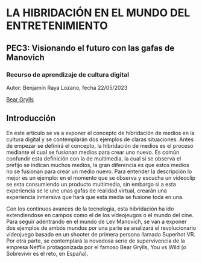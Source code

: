 # LA HIBRIDACIÓN EN EL MUNDO DEL ENTRETENIMIENTO
## PEC3: Visionando el futuro con las gafas de Manovich
### Recurso de aprendizaje de cultura digital

Autor: Benjamín Raya Lozano, fecha 22/05/2023

[Bear Grylls](https://github.com/minibenji/PEC3_Manovich_Reloaded/blob/main/29112557790_3c7b9eaa0e_o.jpg?raw=true)
## Introducción

En este artículo se va a exponer el concepto de hibridación de medios en la cultura digital y se contemplarán dos ejemplos de claras situaciones. Antes de empezar se definirá el concepto, la hibridación de medios es el proceso mediante el cual se fusionan medios para crear uno nuevo. Es común confundir esta definición con la de multimedia, la cual si se observa el prefijo se indican muchos medios, la gran diferencia es que estos medios no se fusionan para crear un medio nuevo. Para entender la descripción lo mejor es un ejemplo: en el momento que se observa y escucha un videoclip se esta consumiendo un producto multimedia, sin embargo si a esta experiencia se le une unas gafas de realidad virtual, crearán una experiencia inmersiva que hará que esta media se fusione toda en una.

Con los continuos avances de la tecnologia, esta hibridación ha ido extendiendose en campos como el de los videojeugos o el mundo del cine. Para seguir adentrando en el mundo de Lev Manovich, se van a exponer dos ejemplos de ambós mundos por una parte se analizará el revolucionario videojuego basado en un shooter de primera persona llamado Superhot VR. Por otra parte, se contemplará la novedosa serie de supervivencia de la empresa Netflix protagonizada por el famoso Bear Grylls, You vs Wild (o Sobrevivir es el reto, en España).

